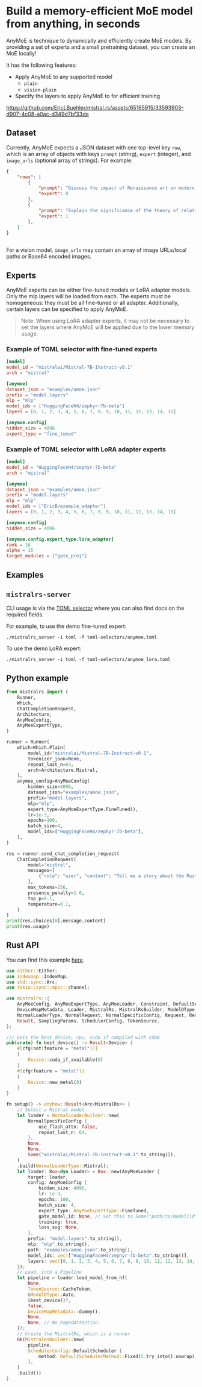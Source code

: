 # Build a memory-efficient MoE model from anything, in seconds

AnyMoE is technique to dynamically and efficiently create MoE models. By providing a set of experts and a small pretraining dataset, you can create an MoE locally!

It has the following features:
- Apply AnyMoE to any supported model
    - `plain`
    - `vision-plain`
- Specify the layers to apply AnyMoE to for efficient training

https://github.com/EricLBuehler/mistral.rs/assets/65165915/33593903-d907-4c08-a0ac-d349d7bf33de

## Dataset
Currently, AnyMoE expects a JSON dataset with one top-level key `row`, which is an array of objects with keys `prompt` (string), `expert` (integer), and `image_urls` (optional array of strings). For example:
```json
{
    "rows": [
        {
            "prompt": "Discuss the impact of Renaissance art on modern aesthetics",
            "expert": 0
        },
        {
            "prompt": "Explain the significance of the theory of relativity in modern physics",
            "expert": 1
        },
    ]
}
  
```

For a vision model, `image_urls` may contain an array of image URLs/local paths or Base64 encoded images.

## Experts
AnyMoE experts can be either fine-tuned models or LoRA adapter models. Only the mlp layers will be loaded from each. The experts must be homogeneous: they must be all fine-tuned or all adapter. Additionally, certain layers can be specified to apply AnyMoE.

> Note: When using LoRA adapter experts, it may not be necessary to set the layers where AnyMoE will be applied due to the lower memory usage.

### Example of TOML selector with fine-tuned experts
```toml
[model]
model_id = "mistralai/Mistral-7B-Instruct-v0.1"
arch = "mistral"

[anymoe]
dataset_json = "examples/amoe.json"
prefix = "model.layers"
mlp = "mlp"
model_ids = ["HuggingFaceH4/zephyr-7b-beta"]
layers = [0, 1, 2, 3, 4, 5, 6, 7, 8, 9, 10, 11, 12, 13, 14, 15]

[anymoe.config]
hidden_size = 4096
expert_type = "fine_tuned"
```

### Example of TOML selector with LoRA adapter experts
```toml
[model]
model_id = "HuggingFaceH4/zephyr-7b-beta"
arch = "mistral"

[anymoe]
dataset_json = "examples/amoe.json"
prefix = "model.layers"
mlp = "mlp"
model_ids = ["EricB/example_adapter"]
layers = [0, 1, 2, 3, 4, 5, 6, 7, 8, 9, 10, 11, 12, 13, 14, 15]

[anymoe.config]
hidden_size = 4096

[anymoe.config.expert_type.lora_adapter]
rank = 16
alpha = 16
target_modules = ["gate_proj"]
```

## Examples

## `mistralrs-server`

CLI usage is via the [TOML selector](TOML_SELECTOR.md#anymoe) where you can also find docs on the required fields.

For example, to use the demo fine-tuned expert:
```
./mistralrs_server -i toml -f toml-selectors/anymoe.toml
```

To use the demo LoRA expert:
```
./mistralrs_server -i toml -f toml-selectors/anymoe_lora.toml
```

## Python example
```py
from mistralrs import (
    Runner,
    Which,
    ChatCompletionRequest,
    Architecture,
    AnyMoeConfig,
    AnyMoeExpertType,
)

runner = Runner(
    which=Which.Plain(
        model_id="mistralai/Mistral-7B-Instruct-v0.1",
        tokenizer_json=None,
        repeat_last_n=64,
        arch=Architecture.Mistral,
    ),
    anymoe_config=AnyMoeConfig(
        hidden_size=4096,
        dataset_json="examples/amoe.json",
        prefix="model.layers",
        mlp="mlp",
        expert_type=AnyMoeExpertType.FineTuned(),
        lr=1e-3,
        epochs=100,
        batch_size=4,
        model_ids=["HuggingFaceH4/zephyr-7b-beta"],
    ),
)

res = runner.send_chat_completion_request(
    ChatCompletionRequest(
        model="mistral",
        messages=[
            {"role": "user", "content": "Tell me a story about the Rust type system."}
        ],
        max_tokens=256,
        presence_penalty=1.0,
        top_p=0.1,
        temperature=0.1,
    )
)
print(res.choices[0].message.content)
print(res.usage)
```

## Rust API
You can find this example [here](../mistralrs/examples/anymoe/main.rs).

```rust
use either::Either;
use indexmap::IndexMap;
use std::sync::Arc;
use tokio::sync::mpsc::channel;

use mistralrs::{
    AnyMoeConfig, AnyMoeExpertType, AnyMoeLoader, Constraint, DefaultSchedulerMethod, Device,
    DeviceMapMetadata, Loader, MistralRs, MistralRsBuilder, ModelDType, NormalLoaderBuilder,
    NormalLoaderType, NormalRequest, NormalSpecificConfig, Request, RequestMessage, Response,
    Result, SamplingParams, SchedulerConfig, TokenSource,
};

/// Gets the best device, cpu, cuda if compiled with CUDA
pub(crate) fn best_device() -> Result<Device> {
    #[cfg(not(feature = "metal"))]
    {
        Device::cuda_if_available(0)
    }
    #[cfg(feature = "metal")]
    {
        Device::new_metal(0)
    }
}

fn setup() -> anyhow::Result<Arc<MistralRs>> {
    // Select a Mistral model
    let loader = NormalLoaderBuilder::new(
        NormalSpecificConfig {
            use_flash_attn: false,
            repeat_last_n: 64,
        },
        None,
        None,
        Some("mistralai/Mistral-7B-Instruct-v0.1".to_string()),
    )
    .build(NormalLoaderType::Mistral);
    let loader: Box<dyn Loader> = Box::new(AnyMoeLoader {
        target: loader,
        config: AnyMoeConfig {
            hidden_size: 4096,
            lr: 1e-3,
            epochs: 100,
            batch_size: 4,
            expert_type: AnyMoeExpertType::FineTuned,
            gate_model_id: None, // Set this to Some("path/to/model/id") for the pretrained gating model id
            training: true,
            loss_svg: None,
        },
        prefix: "model.layers".to_string(),
        mlp: "mlp".to_string(),
        path: "examples/amoe.json".to_string(),
        model_ids: vec!["HuggingFaceH4/zephyr-7b-beta".to_string()],
        layers: vec![0, 1, 2, 3, 4, 5, 6, 7, 8, 9, 10, 11, 12, 13, 14, 15],
    });
    // Load, into a Pipeline
    let pipeline = loader.load_model_from_hf(
        None,
        TokenSource::CacheToken,
        &ModelDType::Auto,
        &best_device()?,
        false,
        DeviceMapMetadata::dummy(),
        None,
        None, // No PagedAttention.
    )?;
    // Create the MistralRs, which is a runner
    Ok(MistralRsBuilder::new(
        pipeline,
        SchedulerConfig::DefaultScheduler {
            method: DefaultSchedulerMethod::Fixed(5.try_into().unwrap()),
        },
    )
    .build())
}
```
